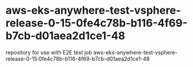 # aws-eks-anywhere-test-vsphere-release-0-15-0fe4c78b-b116-4f69-b7cb-d01aea2d1ce1-48
repository for use with E2E test job aws-eks-anywhere-test-vsphere-release-0-15:0fe4c78b-b116-4f69-b7cb-d01aea2d1ce1-48
